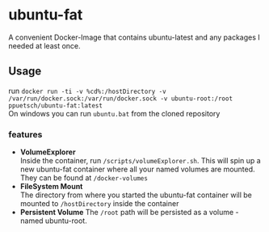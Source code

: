 # ubuntu-fat
A convenient Docker-Image that contains ubuntu-latest and any packages I needed at least once.
## Usage
run `docker run -ti -v %cd%:/hostDirectory -v /var/run/docker.sock:/var/run/docker.sock -v ubuntu-root:/root ppuetsch/ubuntu-fat:latest`  
On windows you can run `ubuntu.bat` from the cloned repository 
### features
* **VolumeExplorer**  
Inside the container, run `/scripts/volumeExplorer.sh`. This will spin up a new ubuntu-fat container where all your named volumes are mounted. They can be found at `/docker-volumes`
* **FileSystem Mount**  
The directory from where you started the ubuntu-fat container will be mounted to `/hostDirectory` inside the container
* **Persistent Volume**
The `/root` path will be persisted as a volume - named ubuntu-root.
